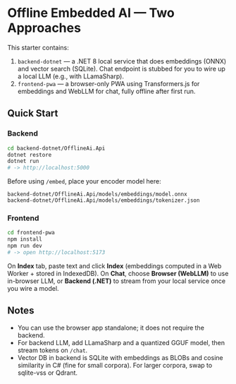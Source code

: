 # Offline Embedded AI — Two Approaches

This starter contains:
1) `backend-dotnet` — a .NET 8 local service that does embeddings (ONNX) and vector search (SQLite). Chat endpoint is stubbed for you to wire up a local LLM (e.g., with LLamaSharp).
2) `frontend-pwa` — a browser-only PWA using Transformers.js for embeddings and WebLLM for chat, fully offline after first run.

## Quick Start

### Backend
```bash
cd backend-dotnet/OfflineAi.Api
dotnet restore
dotnet run
# -> http://localhost:5000
```

Before using `/embed`, place your encoder model here:
```
backend-dotnet/OfflineAi.Api/models/embeddings/model.onnx
backend-dotnet/OfflineAi.Api/models/embeddings/tokenizer.json
```

### Frontend
```bash
cd frontend-pwa
npm install
npm run dev
# -> open http://localhost:5173
```

On **Index** tab, paste text and click **Index** (embeddings computed in a Web Worker + stored in IndexedDB).
On **Chat**, choose **Browser (WebLLM)** to use in-browser LLM, or **Backend (.NET)** to stream from your local service once you wire a model.

## Notes
- You can use the browser app standalone; it does not require the backend.
- For backend LLM, add LLamaSharp and a quantized GGUF model, then stream tokens on `/chat`.
- Vector DB in backend is SQLite with embeddings as BLOBs and cosine similarity in C# (fine for small corpora). For larger corpora, swap to sqlite-vss or Qdrant.